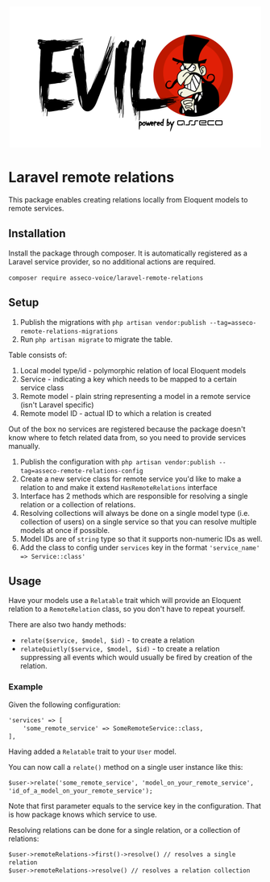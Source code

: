 <p align="center"><a href="https://see.asseco.com" target="_blank"><img src="https://github.com/asseco-voice/art/blob/main/evil_logo.png" width="500"></a></p>

# Laravel remote relations

This package enables creating relations locally from Eloquent models to remote services. 

## Installation

Install the package through composer. It is automatically registered
as a Laravel service provider, so no additional actions are required.

``composer require asseco-voice/laravel-remote-relations``

## Setup

1. Publish the migrations with ``php artisan vendor:publish --tag=asseco-remote-relations-migrations``
1. Run ``php artisan migrate`` to migrate the table. 

Table consists of:

1. Local model type/id - polymorphic relation of local Eloquent models
1. Service - indicating a key which needs to be mapped to a certain service class
1. Remote model - plain string representing a model in a remote service (isn't Laravel
specific)
1. Remote model ID - actual ID to which a relation is created 

Out of the box no services are registered because the package doesn't know
where to fetch related data from, so you need to provide services manually. 

1. Publish the configuration with `php artisan vendor:publish --tag=asseco-remote-relations-config`
1. Create a new service class for remote service you'd like to make a relation to and
make it extend ``HasRemoteRelations`` interface
1. Interface has 2 methods which are responsible for resolving a single relation or a
collection of relations. 
1. Resolving collections will always be done on a single model type (i.e. collection
of users) on a single service so that you can resolve multiple models at once if possible. 
1. Model IDs are of ``string`` type so that it supports non-numeric IDs as well.
1. Add the class to config under ``services`` key in the format `'service_name' => Service::class'`

## Usage

Have your models use a ``Relatable`` trait which will provide an Eloquent relation to 
a `RemoteRelation` class, so you don't have to repeat yourself. 

There are also two handy methods:

- ``relate($service, $model, $id)`` - to create a relation
- ``relateQuietly($service, $model, $id)`` - to create a relation suppressing all events which 
would usually be fired by creation of the relation. 

### Example

Given the following configuration:

```
'services' => [
    'some_remote_service' => SomeRemoteService::class,
],
``` 

Having added a `Relatable` trait to your ``User`` model.

You can now call a ``relate()`` method on a single user instance like this:

```
$user->relate('some_remote_service', 'model_on_your_remote_service', 'id_of_a_model_on_your_remote_service');
```

Note that first parameter equals to the service key in the configuration. That is how package knows which 
service to use. 

Resolving relations can be done for a single relation, or a collection of relations:

```
$user->remoteRelations->first()->resolve() // resolves a single relation
$user->remoteRelations->resolve() // resolves a relation collection
```

